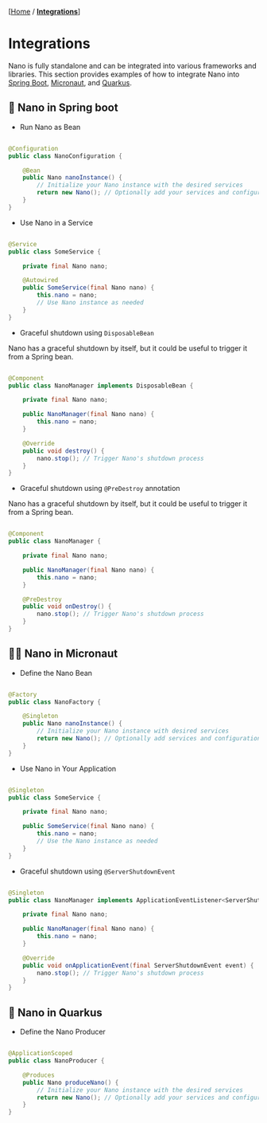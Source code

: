 [[Home](../../README.md) / [**Integrations**](README.md)]

# Integrations

Nano is fully standalone and can be integrated into various frameworks and libraries.
This section provides examples of how to integrate Nano into
[Spring Boot](#-nano-in-spring-boot),
[Micronaut](#-nano-in-micronaut), and
[Quarkus](#-nano-in-quarkus).

## 🌱 Nano in Spring boot

* Run Nano as Bean

```java

@Configuration
public class NanoConfiguration {

    @Bean
    public Nano nanoInstance() {
        // Initialize your Nano instance with the desired services
        return new Nano(); // Optionally add your services and configurations here
    }
}
```

* Use Nano in a Service

```java

@Service
public class SomeService {

    private final Nano nano;

    @Autowired
    public SomeService(final Nano nano) {
        this.nano = nano;
        // Use Nano instance as needed
    }
}
```

* Graceful shutdown using `DisposableBean`

Nano has a graceful shutdown by itself, but it could be useful to trigger it from a Spring bean.

```java

@Component
public class NanoManager implements DisposableBean {

    private final Nano nano;

    public NanoManager(final Nano nano) {
        this.nano = nano;
    }

    @Override
    public void destroy() {
        nano.stop(); // Trigger Nano's shutdown process
    }
}
```

* Graceful shutdown using `@PreDestroy` annotation

Nano has a graceful shutdown by itself, but it could be useful to trigger it from a Spring bean.

```java

@Component
public class NanoManager {

    private final Nano nano;

    public NanoManager(final Nano nano) {
        this.nano = nano;
    }

    @PreDestroy
    public void onDestroy() {
        nano.stop(); // Trigger Nano's shutdown process
    }
}
```

## 🧑‍🚀 Nano in Micronaut

* Define the Nano Bean

```java

@Factory
public class NanoFactory {

    @Singleton
    public Nano nanoInstance() {
        // Initialize your Nano instance with desired services
        return new Nano(); // Optionally add services and configurations here
    }
}
```

* Use Nano in Your Application

```java

@Singleton
public class SomeService {

    private final Nano nano;

    public SomeService(final Nano nano) {
        this.nano = nano;
        // Use the Nano instance as needed
    }
}
```

* Graceful shutdown using `@ServerShutdownEvent`

```java

@Singleton
public class NanoManager implements ApplicationEventListener<ServerShutdownEvent> {

    private final Nano nano;

    public NanoManager(final Nano nano) {
        this.nano = nano;
    }

    @Override
    public void onApplicationEvent(final ServerShutdownEvent event) {
        nano.stop(); // Trigger Nano's shutdown process
    }
}
```

## 🐸 Nano in Quarkus

* Define the Nano Producer

```java

@ApplicationScoped
public class NanoProducer {

    @Produces
    public Nano produceNano() {
        // Initialize your Nano instance with the desired services
        return new Nano(); // Optionally add your services and configurations here
    }
}
```
